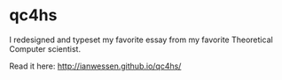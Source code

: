 # qc4hs
I redesigned and typeset my favorite essay from my favorite Theoretical Computer scientist.

Read it here: http://ianwessen.github.io/qc4hs/

